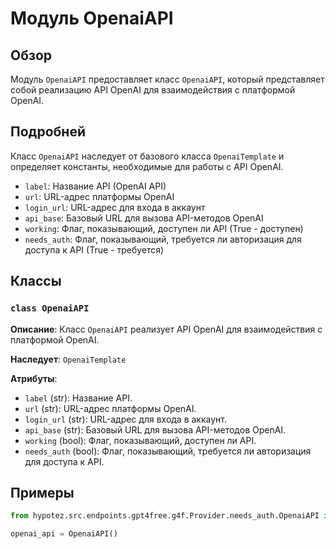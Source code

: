 # Модуль OpenaiAPI

## Обзор

Модуль `OpenaiAPI` предоставляет класс `OpenaiAPI`, который представляет собой реализацию API OpenAI для взаимодействия с платформой OpenAI. 

## Подробней

Класс `OpenaiAPI` наследует от базового класса `OpenaiTemplate` и определяет константы, необходимые для работы с API OpenAI. 

- `label`:  Название API (OpenAI API)
- `url`:  URL-адрес платформы OpenAI
- `login_url`: URL-адрес для входа в аккаунт
- `api_base`: Базовый URL для вызова API-методов OpenAI 
- `working`: Флаг, показывающий, доступен ли API (True - доступен)
- `needs_auth`: Флаг, показывающий, требуется ли авторизация для доступа к API (True - требуется)

## Классы

### `class OpenaiAPI`

**Описание**: Класс `OpenaiAPI` реализует API OpenAI для взаимодействия с платформой OpenAI.

**Наследует**: `OpenaiTemplate`

**Атрибуты**:

- `label` (str): Название API.
- `url` (str): URL-адрес платформы OpenAI.
- `login_url` (str): URL-адрес для входа в аккаунт.
- `api_base` (str): Базовый URL для вызова API-методов OpenAI.
- `working` (bool): Флаг, показывающий, доступен ли API.
- `needs_auth` (bool): Флаг, показывающий, требуется ли авторизация для доступа к API.


## Примеры

```python
from hypotez.src.endpoints.gpt4free.g4f.Provider.needs_auth.OpenaiAPI import OpenaiAPI

openai_api = OpenaiAPI()
